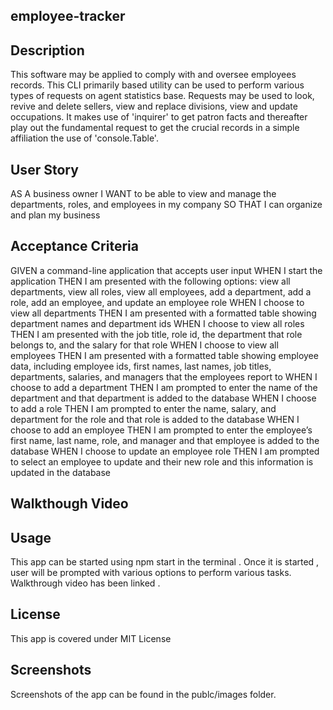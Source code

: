 ## employee-tracker

## Description
This software may be applied to comply with and oversee employees records. 
This CLI primarily based utility can be used to perform various types of requests on agent statistics base. 
Requests may be used to look, revive and delete sellers, view and replace divisions, view and update occupations. 
It makes use of 'inquirer' to get patron facts and thereafter play out the fundamental request to get the crucial records in a simple affiliation the use of 'console.Table'.


## User Story
AS A business owner
I WANT to be able to view and manage the departments, roles, and employees in my company
SO THAT I can organize and plan my business

## Acceptance Criteria
GIVEN a command-line application that accepts user input
WHEN I start the application
THEN I am presented with the following options: view all departments, view all roles, view all employees, add a department, add a role, add an employee, and update an employee role
WHEN I choose to view all departments
THEN I am presented with a formatted table showing department names and department ids
WHEN I choose to view all roles
THEN I am presented with the job title, role id, the department that role belongs to, and the salary for that role
WHEN I choose to view all employees
THEN I am presented with a formatted table showing employee data, including employee ids, first names, last names, job titles, departments, salaries, and managers that the employees report to
WHEN I choose to add a department
THEN I am prompted to enter the name of the department and that department is added to the database
WHEN I choose to add a role
THEN I am prompted to enter the name, salary, and department for the role and that role is added to the database
WHEN I choose to add an employee
THEN I am prompted to enter the employee’s first name, last name, role, and manager and that employee is added to the database
WHEN I choose to update an employee role
THEN I am prompted to select an employee to update and their new role and this information is updated in the database 

## Walkthough Video

## Usage 
This app can be started using npm start in the terminal . Once it is started , user will be prompted with various options to perform various tasks. Walkthrough video has been linked . 

## License 
This app is covered under MIT License

## Screenshots
Screenshots of the app can be found in the publc/images folder. 